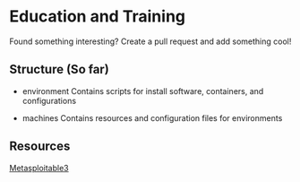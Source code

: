 # Education and Training

Found something interesting? Create a pull request and add something cool!

## Structure (So far)
- environment
Contains scripts for install software, containers, and configurations

- machines
Contains resources and configuration files for environments

## Resources
[Metasploitable3](https://github.com/rapid7/metasploitable3)

